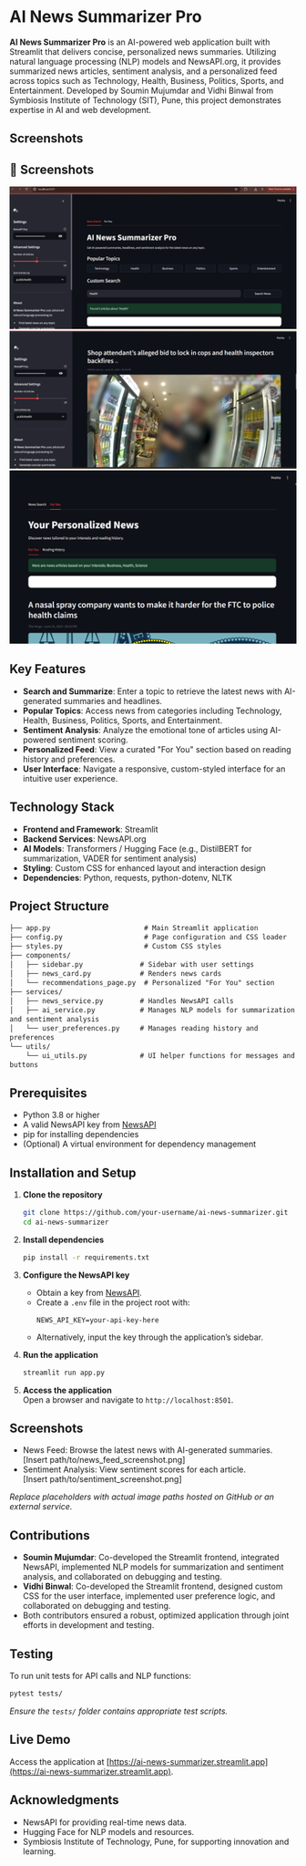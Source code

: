 # AI News Summarizer Pro

**AI News Summarizer Pro** is an AI-powered web application built with Streamlit that delivers concise, personalized news summaries. Utilizing natural language processing (NLP) models and NewsAPI.org, it provides summarized news articles, sentiment analysis, and a personalized feed across topics such as Technology, Health, Business, Politics, Sports, and Entertainment. Developed by Soumin Mujumdar and Vidhi Binwal from Symbiosis Institute of Technology (SIT), Pune, this project demonstrates expertise in AI and web development.

## Screenshots

## 📸 Screenshots
![News Feed](Demo_Images/AInewswebpage.png)
![News Feed](Demo_Images/news.png)
![News Feed](Demo_Images/personalnews.png)


## Key Features

- **Search and Summarize**: Enter a topic to retrieve the latest news with AI-generated summaries and headlines.
- **Popular Topics**: Access news from categories including Technology, Health, Business, Politics, Sports, and Entertainment.
- **Sentiment Analysis**: Analyze the emotional tone of articles using AI-powered sentiment scoring.
- **Personalized Feed**: View a curated "For You" section based on reading history and preferences.
- **User Interface**: Navigate a responsive, custom-styled interface for an intuitive user experience.

## Technology Stack

- **Frontend and Framework**: Streamlit
- **Backend Services**: NewsAPI.org
- **AI Models**: Transformers / Hugging Face (e.g., DistilBERT for summarization, VADER for sentiment analysis)
- **Styling**: Custom CSS for enhanced layout and interaction design
- **Dependencies**: Python, requests, python-dotenv, NLTK

## Project Structure

```
├── app.py                       # Main Streamlit application
├── config.py                    # Page configuration and CSS loader
├── styles.py                    # Custom CSS styles
├── components/
│   ├── sidebar.py              # Sidebar with user settings
│   ├── news_card.py            # Renders news cards
│   └── recommendations_page.py  # Personalized "For You" section
├── services/
│   ├── news_service.py         # Handles NewsAPI calls
│   ├── ai_service.py           # Manages NLP models for summarization and sentiment analysis
│   └── user_preferences.py     # Manages reading history and preferences
└── utils/
    └── ui_utils.py             # UI helper functions for messages and buttons
```

## Prerequisites

- Python 3.8 or higher
- A valid NewsAPI key from [NewsAPI](https://newsapi.org/)
- pip for installing dependencies
- (Optional) A virtual environment for dependency management

## Installation and Setup

1. **Clone the repository**  
   ```bash
   git clone https://github.com/your-username/ai-news-summarizer.git
   cd ai-news-summarizer
   ```

2. **Install dependencies**  
   ```bash
   pip install -r requirements.txt
   ```

3. **Configure the NewsAPI key**  
   - Obtain a key from [NewsAPI](https://newsapi.org/).
   - Create a `.env` file in the project root with:
     ```env
     NEWS_API_KEY=your-api-key-here
     ```
   - Alternatively, input the key through the application’s sidebar.

4. **Run the application**  
   ```bash
   streamlit run app.py
   ```

5. **Access the application**  
   Open a browser and navigate to `http://localhost:8501`.

## Screenshots

- News Feed: Browse the latest news with AI-generated summaries.  
  [Insert path/to/news_feed_screenshot.png]
- Sentiment Analysis: View sentiment scores for each article.  
  [Insert path/to/sentiment_screenshot.png]

*Replace placeholders with actual image paths hosted on GitHub or an external service.*

## Contributions

- **Soumin Mujumdar**: Co-developed the Streamlit frontend, integrated NewsAPI, implemented NLP models for summarization and sentiment analysis, and collaborated on debugging and testing.
- **Vidhi Binwal**: Co-developed the Streamlit frontend, designed custom CSS for the user interface, implemented user preference logic, and collaborated on debugging and testing.
- Both contributors ensured a robust, optimized application through joint efforts in development and testing.

## Testing

To run unit tests for API calls and NLP functions:
```bash
pytest tests/
```

*Ensure the `tests/` folder contains appropriate test scripts.*

## Live Demo

Access the application at [https://ai-news-summarizer.streamlit.app](https://ai-news-summarizer.streamlit.app).  

## Acknowledgments

- NewsAPI for providing real-time news data.
- Hugging Face for NLP models and resources.
- Symbiosis Institute of Technology, Pune, for supporting innovation and learning.
